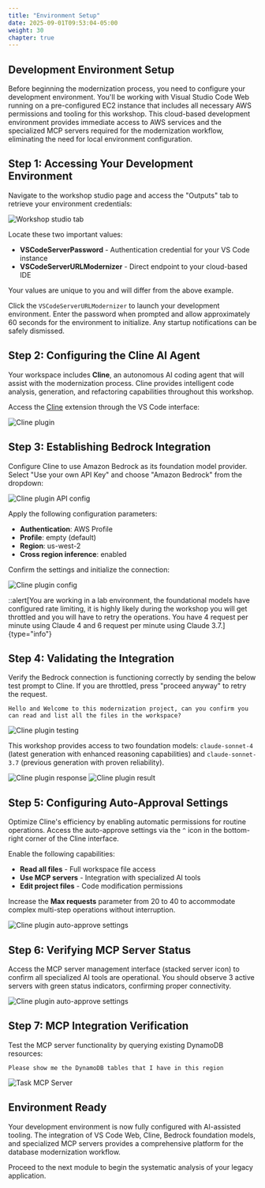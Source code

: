 ```yaml
---
title: "Environment Setup"
date: 2025-09-01T09:53:04-05:00
weight: 30
chapter: true
---
```


## Development Environment Setup

Before beginning the modernization process, you need to configure your development environment. You'll be working with Visual Studio Code Web running on a pre-configured EC2 instance that includes all necessary AWS permissions and tooling for this workshop. This cloud-based development environment provides immediate access to AWS services and the specialized MCP servers required for the modernization workflow, eliminating the need for local environment configuration.

## Step 1: Accessing Your Development Environment

Navigate to the workshop studio page and access the "Outputs" tab to retrieve your environment credentials:

![Workshop studio tab](/static/images/modernizer/0/setup-01.png)

Locate these two important values:
- **VSCodeServerPassword** - Authentication credential for your VS Code instance
- **VSCodeServerURLModernizer** - Direct endpoint to your cloud-based IDE

Your values are unique to you and will differ from the above example.

Click the `VSCodeServerURLModernizer` to launch your development environment. Enter the password when prompted and allow approximately 60 seconds for the environment to initialize. Any startup notifications can be safely dismissed.

## Step 2: Configuring the Cline AI Agent

Your workspace includes **Cline**, an autonomous AI coding agent that will assist with the modernization process. Cline provides intelligent code analysis, generation, and refactoring capabilities throughout this workshop.

Access the [Cline](https://cline.bot/) extension through the VS Code interface:

![Cline plugin](/static/images/modernizer/0/setup-02.png)

## Step 3: Establishing Bedrock Integration

Configure Cline to use Amazon Bedrock as its foundation model provider. Select "Use your own API Key" and choose "Amazon Bedrock" from the dropdown:

![Cline plugin API config](/static/images/modernizer/0/setup-03.png)

Apply the following configuration parameters:
- **Authentication**: AWS Profile
- **Profile**: empty (default)
- **Region**: us-west-2
- **Cross region inference**: enabled

Confirm the settings and initialize the connection:

![Cline plugin config](/static/images/modernizer/0/setup-04.png)


::alert[You are working in a lab environment, the foundational models have configured rate limiting, it is highly likely during the workshop you will get throttled and you will have to retry the operations. You have 4 request per minute using Claude 4 and 6 request per minute using Claude 3.7.]{type="info"}


## Step 4: Validating the Integration

Verify the Bedrock connection is functioning correctly by sending the below test prompt to Cline. If you are throttled, press "proceed anyway" to retry the request.

```terminal
Hello and Welcome to this modernization project, can you confirm you can read and list all the files in the workspace?
```

![Cline plugin testing](/static/images/modernizer/0/setup-05.png)

This workshop provides access to two foundation models: `claude-sonnet-4` (latest generation with enhanced reasoning capabilities) and `claude-sonnet-3.7` (previous generation with proven reliability).

![Cline plugin response](/static/images/modernizer/0/setup-06.png) ![Cline plugin result](/static/images/modernizer/0/setup-07.png)

## Step 5: Configuring Auto-Approval Settings

Optimize Cline's efficiency by enabling automatic permissions for routine operations. Access the auto-approve settings via the `^` icon in the bottom-right corner of the Cline interface.

Enable the following capabilities:
- **Read all files** - Full workspace file access
- **Use MCP servers** - Integration with specialized AI tools
- **Edit project files** - Code modification permissions

Increase the **Max requests** parameter from 20 to 40 to accommodate complex multi-step operations without interruption.

![Cline plugin auto-approve settings](/static/images/modernizer/0/setup-08.png)

## Step 6: Verifying MCP Server Status

Access the MCP server management interface (stacked server icon) to confirm all specialized AI tools are operational. You should observe 3 active servers with green status indicators, confirming proper connectivity.

![Cline plugin auto-approve settings](/static/images/modernizer/0/setup-09.png)

## Step 7: MCP Integration Verification

Test the MCP server functionality by querying existing DynamoDB resources:

```shell
Please show me the DynamoDB tables that I have in this region
```

![Task MCP Server](/static/images/modernizer/0/setup-10.png)

## Environment Ready

Your development environment is now fully configured with AI-assisted tooling. The integration of VS Code Web, Cline, Bedrock foundation models, and specialized MCP servers provides a comprehensive platform for the database modernization workflow.

Proceed to the next module to begin the systematic analysis of your legacy application.
